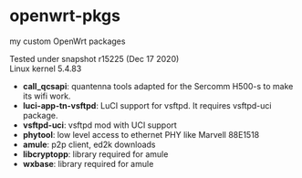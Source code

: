 # openwrt-pkgs
my custom OpenWrt packages

Tested under snapshot r15225 (Dec 17 2020)  
Linux kernel 5.4.83

* **call_qcsapi**: quantenna tools adapted for the Sercomm H500-s to make its wifi work.
* **luci-app-tn-vsftpd**: LuCI support for vsftpd. It requires vsftpd-uci package.
* **vsftpd-uci**: vsftpd mod with UCI support
* **phytool**: low level access to ethernet PHY like Marvell 88E1518
* **amule**: p2p client, ed2k downloads
* **libcryptopp**: library required for amule
* **wxbase**: library required for amule

